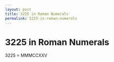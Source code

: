 ```yaml
---
layout: post
title: 3225 in Roman Numerals
permalink: 3225-in-roman-numerals
---
```


# 3225 in Roman Numerals

3225 = MMMCCXXV
